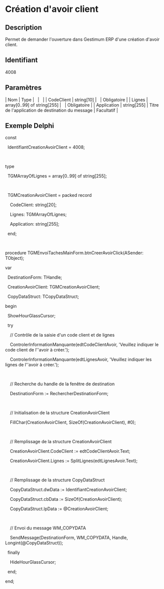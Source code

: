 # Création d'avoir client
## Description


Permet de demander l'ouverture dans Gestimum ERP d'une création d'avoir client.


## Identifiant


4008


## Paramètres









| Nom | Type |   |   |
| CodeClient | string[10] |   | Obligatoire |
| Lignes | array[0..99] of string[255] |   | Obligatoire |
| Application | string[255] | Titre de l'application de destination du message | Facultatif |


## Exemple Delphi


const


  IdentifiantCreationAvoirClient = 4008;


 


type


  TGMArrayOfLignes = array[0..99] of string[255];


 


  TGMCreationAvoirClient = packed record


    CodeClient: string[20];


    Lignes: TGMArrayOfLignes;


    Application: string[255];


  end;


 


procedure TGMEnvoiTachesMainForm.btnCreerAvoirClick(ASender: TObject);


var


  DestinationForm: THandle;


  CreationAvoirClient: TGMCreationAvoirClient;


  CopyDataStruct: TCopyDataStruct;


begin


  ShowHourGlassCursor;


  try


    // Contrôle de la saisie d'un code client et de lignes


    ControlerInformationManquante(edtCodeClientAvoir, 'Veuillez indiquer le code client de l''avoir à créer.');


    ControlerInformationManquante(edtLignesAvoir, 'Veuillez indiquer les lignes de l''avoir à créer.');


 


    // Recherche du handle de la fenêtre de destination


    DestinationForm := RechercherDestinationForm;


 


    // Initialisation de la structure CreationAvoirClient


    FillChar(CreationAvoirClient, SizeOf(CreationAvoirClient), #0);


 


    // Remplissage de la structure CreationAvoirClient


    CreationAvoirClient.CodeClient := edtCodeClientAvoir.Text;


    CreationAvoirClient.Lignes := SplitLignes(edtLignesAvoir.Text);


 


    // Remplissage de la structure CopyDataStruct


    CopyDataStruct.dwData := IdentifiantCreationAvoirClient;


    CopyDataStruct.cbData := SizeOf(CreationAvoirClient);


    CopyDataStruct.lpData := @CreationAvoirClient;


 


    // Envoi du message WM\_COPYDATA


    SendMessage(DestinationForm, WM\_COPYDATA, Handle, Longint(@CopyDataStruct));


  finally


    HideHourGlassCursor;


  end;


end;


